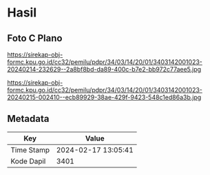 # Hasil

## Foto C Plano

https://sirekap-obj-formc.kpu.go.id/cc32/pemilu/pdpr/34/03/14/20/01/3403142001023-20240214-232629--2a8bf8bd-da89-400c-b7e2-bb972c77aee5.jpg

https://sirekap-obj-formc.kpu.go.id/cc32/pemilu/pdpr/34/03/14/20/01/3403142001023-20240215-002410--ecb89929-38ae-429f-9423-548c1ed86a3b.jpg


## Metadata

| Key        | Value               |
| ---------- | ------------------- |
| Time Stamp | 2024-02-17 13:05:41 |
| Kode Dapil | 3401                |



